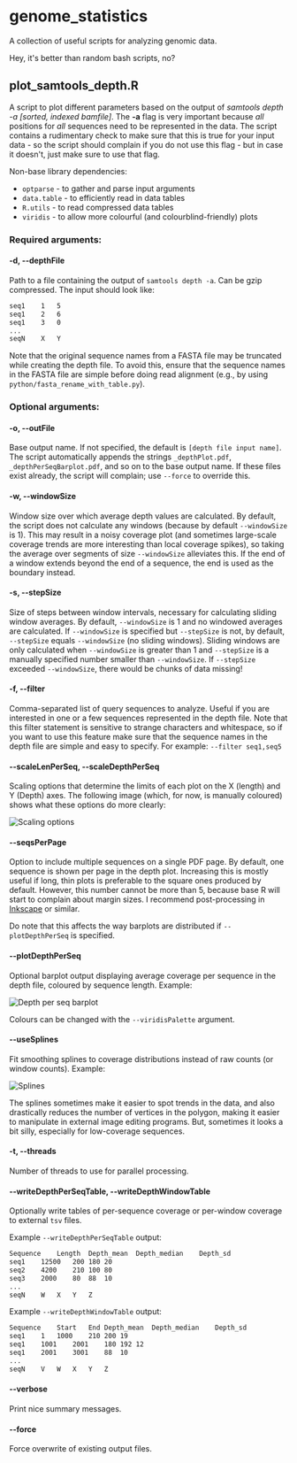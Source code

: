 # genome_statistics #
A collection of useful scripts for analyzing genomic data.

Hey, it's better than random bash scripts, no?

## plot_samtools_depth.R

A script to plot different parameters based on the output of *samtools depth -a [sorted, indexed bamfile]*. The **-a** flag is very important because *all* positions for *all* sequences need to be represented in the data. The script contains a rudimentary check to make sure that this is true for your input data - so the script should complain if you do not use this flag - but in case it doesn't, just make sure to use that flag.

Non-base library dependencies:
- `optparse` - to gather and parse input arguments
- `data.table` - to efficiently read in data tables
- `R.utils` - to read compressed data tables
- `viridis` - to allow more colourful (and colourblind-friendly) plots

### Required arguments:
#### -d, --depthFile
Path to a file containing the output of `samtools depth -a`. Can be gzip compressed. The input should look like:
```bash
seq1	1	5
seq1	2	6
seq1	3	0
...
seqN	X	Y
```
Note that the original sequence names from a FASTA file may be truncated while creating the depth file. To avoid this, ensure that the sequence names in the FASTA file are simple before doing read alignment (e.g., by using `python/fasta_rename_with_table.py`).

### Optional arguments:
#### -o, --outFile
Base output name. If not specified, the default is `[depth file input name]`. The script automatically appends the strings `_depthPlot.pdf`, `_depthPerSeqBarplot.pdf`, and so on to the base output name. If these files exist already, the script will complain; use `--force` to override this.

#### -w, --windowSize
Window size over which average depth values are calculated. By default, the script does not calculate any windows (because by default `--windowSize` is 1). This may result in a noisy coverage plot (and sometimes large-scale coverage trends are more interesting than local coverage spikes), so taking the average over segments of size `--windowSize` alleviates this. If the end of a window extends beyond the end of a sequence, the end is used as the boundary instead.

#### -s, --stepSize
Size of steps between window intervals, necessary for calculating sliding window averages. By default, `--windowSize` is 1 and no windowed averages are calculated. If `--windowSize` is specified but `--stepSize` is not, by default, `--stepSize` equals `--windowSize` (no sliding windows). Sliding windows are only calculated when `--windowSize` is greater than 1 and `--stepSize` is a manually specified number smaller than `--windowSize`. If `--stepSize` exceeded `--windowSize`, there would be chunks of data missing!

#### -f, --filter
Comma-separated list of query sequences to analyze. Useful if you are interested in one or a few sequences represented in the depth file. Note that this filter statement is sensitive to strange characters and whitespace, so if you want to use this feature make sure that the sequence names in the depth file are simple and easy to specify. For example: `--filter seq1,seq5`

#### --scaleLenPerSeq, --scaleDepthPerSeq
Scaling options that determine the limits of each plot on the X (length) and Y (Depth) axes. The following image (which, for now, is manually coloured) shows what these options do more clearly:

![Scaling options](https://raw.githubusercontent.com/mjmansfi/genomics_scripts/main/assets/plot_samtools_depth_scaling.png)

#### --seqsPerPage
Option to include multiple sequences on a single PDF page. By default, one sequence is shown per page in the depth plot. Increasing this is mostly useful if long, thin plots is preferable to the square ones produced by default. However, this number cannot be more than 5, because base R will start to complain about margin sizes. I recommend post-processing in [Inkscape](https://inkscape.org/) or similar.

Do note that this affects the way barplots are distributed if `--plotDepthPerSeq` is specified.

#### --plotDepthPerSeq
Optional barplot output displaying average coverage per sequence in the depth file, coloured by sequence length. Example:

![Depth per seq barplot](https://raw.githubusercontent.com/mjmansfi/genomics_scripts/main/assets/plot_samtools_depth_plotDepthPerSeq.png)

Colours can be changed with the `--viridisPalette` argument.

#### --useSplines
Fit smoothing splines to coverage distributions instead of raw counts (or window counts). Example:

![Splines](https://raw.githubusercontent.com/mjmansfi/genomics_scripts/main/assets/plot_samtools_depth_useSplines.png)

The splines sometimes make it easier to spot trends in the data, and also drastically reduces the number of vertices in the polygon, making it easier to manipulate in external image editing programs. But, sometimes it looks a bit silly, especially for low-coverage sequences.

#### -t, --threads
Number of threads to use for parallel processing.

#### --writeDepthPerSeqTable, --writeDepthWindowTable
Optionally write tables of per-sequence coverage or per-window coverage to external `tsv` files.

Example `--writeDepthPerSeqTable` output:
```bash
Sequence	Length	Depth_mean	Depth_median	Depth_sd
seq1	12500	200	180	20
seq2	4200	210	100	80
seq3	2000	80	88	10
...
seqN	W	X	Y	Z
```

Example `--writeDepthWindowTable` output:
```bash
Sequence	Start	End	Depth_mean	Depth_median	Depth_sd
seq1	1	1000	210	200	19
seq1	1001	2001	180	192	12
seq1	2001	3001	88	10
...
seqN	V	W	X	Y	Z

```

#### --verbose
Print nice summary messages.

#### --force
Force overwrite of existing output files.
